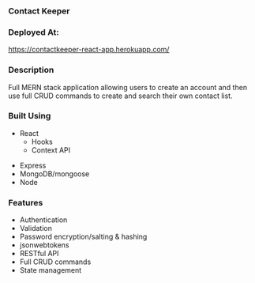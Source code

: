 ### Contact Keeper

### Deployed At:

https://contactkeeper-react-app.herokuapp.com/

### Description

Full MERN stack application allowing users to create an account and then use full CRUD commands to create and search their own contact list.

### Built Using

-   React
    -   Hooks
    -   Context API

*   Express
*   MongoDB/mongoose
*   Node

### Features

-   Authentication
-   Validation
-   Password encryption/salting & hashing
-   jsonwebtokens
-   RESTful API
-   Full CRUD commands
-   State management

